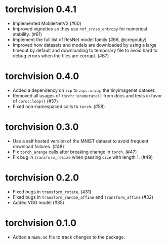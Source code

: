 # torchvision 0.4.1

- Implemented MobileNetV2 (#60)
- Improved vignettes so they use `nnf_cross_entropy` for numerical stability. (#61)
- Implement the full list of ResNet model family (#66, @cregouby)
- Improved how datasets and models are downloaded by using a large timeout by default
  and downloading to temporary file to avoid hard to debug errors when the files are
  corrupt. (#67)

# torchvision 0.4.0

- Added a dependency on `zip` to `zip::unzip` the tinyimagenet dataset.
- Removed all usages of `torch::enumerate()` from docs and tests in favor of `coro::loop()` (#57)
- Fixed non-namespaced calls to `torch`. (#58)

# torchvision 0.3.0

- Use a self hosted version of the MNIST dataset to avoid frequent download failures. (#48)
- Fix `torch_arange` calls after breaking change in `torch`. (#47)
- Fix bug in `transform_resize` when passing `size` with length 1. (#49)

# torchvision 0.2.0

* Fixed bugs in `transform_rotate`. (#31)
* Fixed bugs in `transform_random_affine` and `transform_affine` (#32)
* Added VGG model (#35)

# torchvision 0.1.0

* Added a `NEWS.md` file to track changes to the package.
